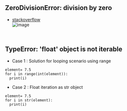 
## ZeroDivisionError: division by zero
- [stackoverflow](https://stackoverflow.com/questions/29836964/error-python-zerodivisionerror-division-by-zero)  
![image](https://user-images.githubusercontent.com/50016477/167353764-fb5d6ef6-ba5d-414d-b0b4-0ea02cba28f6.png)  
<br>

## TypeError: 'float' object is not iterable
- Case 1 : Solution for looping scenario using range  
```
element= 7.5
for i in range(int(element)):
  print(i)
```
- Case 2 : Float iteration as str object  
```
element= 7.5
for i in str(element):
  print(i)
```
